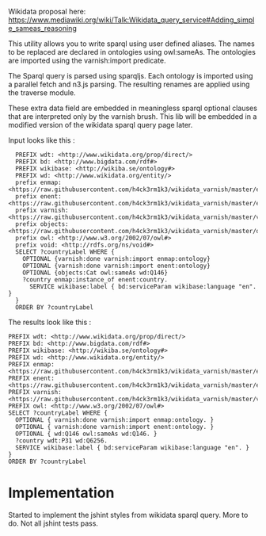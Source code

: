 Wikidata proposal here:
https://www.mediawiki.org/wiki/Talk:Wikidata_query_service#Adding_simple_sameas_reasoning

This utility allows you to write sparql using user defined aliases.
The names to be replaced are declared in ontologies using owl:sameAs.
The ontologies are imported using the varnish:import predicate.

The Sparql query is parsed using sparqljs.
Each ontology is imported using a parallel fetch and n3.js parsing. The resulting renames are applied using the traverse module.

These extra data field are embedded in meaningless sparql optional clauses that are interpreted only by the varnish brush.
This lib will be embedded in a modified version of the wikidata sparql query page later.

Input looks like this :
```
  PREFIX wdt: <http://www.wikidata.org/prop/direct/>
  PREFIX bd: <http://www.bigdata.com/rdf#>
  PREFIX wikibase: <http://wikiba.se/ontology#>
  PREFIX wd: <http://www.wikidata.org/entity/>
  prefix enmap: <https://raw.githubusercontent.com/h4ck3rm1k3/wikidata_varnish/master/enmap.ttl#>
  prefix enent: <https://raw.githubusercontent.com/h4ck3rm1k3/wikidata_varnish/master/enent.ttl#>
  prefix varnish: <https://raw.githubusercontent.com/h4ck3rm1k3/wikidata_varnish/master/varnish.ttl#>
  prefix objects: <https://raw.githubusercontent.com/h4ck3rm1k3/wikidata_varnish/master/objects.ttl#>
  prefix owl: <http://www.w3.org/2002/07/owl#>
  prefix void: <http://rdfs.org/ns/void#>
  SELECT ?countryLabel WHERE {
    OPTIONAL {varnish:done varnish:import enmap:ontology}
    OPTIONAL {varnish:done varnish:import enent:ontology}
    OPTIONAL {objects:Cat owl:sameAs wd:Q146}
    ?country enmap:instance_of enent:country.
      SERVICE wikibase:label { bd:serviceParam wikibase:language "en". }
  }
  ORDER BY ?countryLabel
```

The results look like this :
```
PREFIX wdt: <http://www.wikidata.org/prop/direct/>
PREFIX bd: <http://www.bigdata.com/rdf#>
PREFIX wikibase: <http://wikiba.se/ontology#>
PREFIX wd: <http://www.wikidata.org/entity/>
PREFIX enmap: <https://raw.githubusercontent.com/h4ck3rm1k3/wikidata_varnish/master/enmap.ttl#>
PREFIX enent: <https://raw.githubusercontent.com/h4ck3rm1k3/wikidata_varnish/master/enent.ttl#>
PREFIX varnish: <https://raw.githubusercontent.com/h4ck3rm1k3/wikidata_varnish/master/varnish.ttl#>
PREFIX owl: <http://www.w3.org/2002/07/owl#>
SELECT ?countryLabel WHERE {
  OPTIONAL { varnish:done varnish:import enmap:ontology. }
  OPTIONAL { varnish:done varnish:import enent:ontology. }
  OPTIONAL { wd:Q146 owl:sameAs wd:Q146. }
  ?country wdt:P31 wd:Q6256.
  SERVICE wikibase:label { bd:serviceParam wikibase:language "en". }
}
ORDER BY ?countryLabel
```


# Implementation

Started to implement the jshint styles from wikidata sparql query. More to do.
Not all jshint tests pass.
